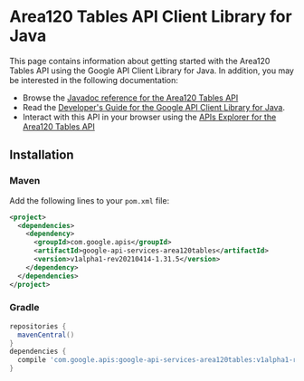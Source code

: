 # Area120 Tables API Client Library for Java



This page contains information about getting started with the Area120 Tables API
using the Google API Client Library for Java. In addition, you may be interested
in the following documentation:

* Browse the [Javadoc reference for the Area120 Tables API][javadoc]
* Read the [Developer's Guide for the Google API Client Library for Java][google-api-client].
* Interact with this API in your browser using the [APIs Explorer for the Area120 Tables API][api-explorer]

## Installation

### Maven

Add the following lines to your `pom.xml` file:

```xml
<project>
  <dependencies>
    <dependency>
      <groupId>com.google.apis</groupId>
      <artifactId>google-api-services-area120tables</artifactId>
      <version>v1alpha1-rev20210414-1.31.5</version>
    </dependency>
  </dependencies>
</project>
```

### Gradle

```gradle
repositories {
  mavenCentral()
}
dependencies {
  compile 'com.google.apis:google-api-services-area120tables:v1alpha1-rev20210414-1.31.5'
}
```

[javadoc]: https://googleapis.dev/java/google-api-services-area120tables/latest/index.html
[google-api-client]: https://github.com/googleapis/google-api-java-client/
[api-explorer]: https://developers.google.com/apis-explorer/#p/area120tables/v1/
